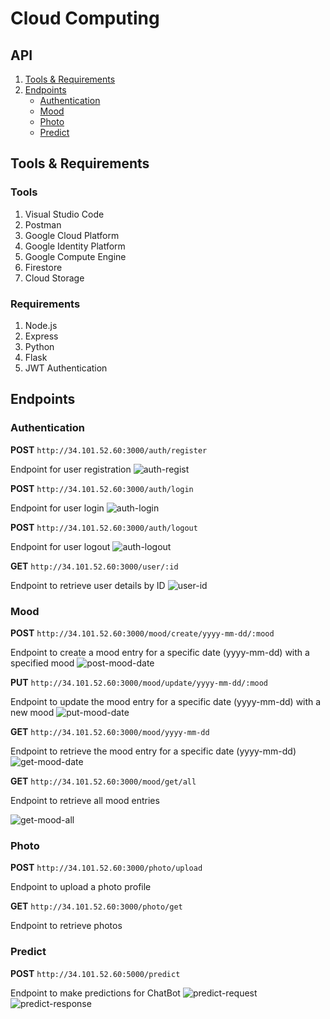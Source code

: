 # Cloud Computing

## API
1. [Tools & Requirements](#tools-cc)
2. [Endpoints](#endpoint-emoticare)
   - [Authentication](#endpoint-authentication)
   - [Mood](#endpoint-mood)
   - [Photo](#photo-user)
   - [Predict](#predict-emoticare)

## Tools & Requirements
### Tools
1. Visual Studio Code
2. Postman
3. Google Cloud Platform
4. Google Identity Platform
5. Google Compute Engine
7. Firestore
8. Cloud Storage

### Requirements
1. Node.js
2. Express
3. Python
4. Flask
5. JWT Authentication

## Endpoints
### Authentication
**POST** ```http://34.101.52.60:3000/auth/register```

Endpoint for user registration
![auth-regist](https://github.com/EmotiCare/CC-Repository/assets/89828723/2f4d618c-0587-433c-971c-104225022308)

**POST** ```http://34.101.52.60:3000/auth/login``` 

Endpoint for user login
![auth-login](https://github.com/EmotiCare/CC-Repository/assets/89828723/67744c7e-957d-4bac-a68c-013ed8ba5f42)

**POST** ```http://34.101.52.60:3000/auth/logout``` 

Endpoint for user logout
![auth-logout](https://github.com/EmotiCare/CC-Repository/assets/89828723/112e2d59-fc05-4e5f-954c-3fa6e3086474)

**GET** ```http://34.101.52.60:3000/user/:id``` 

Endpoint to retrieve user details by ID
![user-id](https://github.com/EmotiCare/CC-Repository/assets/89828723/fc29447c-b693-4109-b1a6-16099696148f)

### Mood
**POST** ```http://34.101.52.60:3000/mood/create/yyyy-mm-dd/:mood```

Endpoint to create a mood entry for a specific date (yyyy-mm-dd) with a specified mood
![post-mood-date](https://github.com/EmotiCare/CC-Repository/assets/89828723/baea0140-cfc3-4650-a615-e01dc94e1ce8)

**PUT** ```http://34.101.52.60:3000/mood/update/yyyy-mm-dd/:mood```

Endpoint to update the mood entry for a specific date (yyyy-mm-dd) with a new mood
![put-mood-date](https://github.com/EmotiCare/CC-Repository/assets/89828723/5d0b6405-6c13-4413-9909-6aa815c16904)

**GET** ```http://34.101.52.60:3000/mood/yyyy-mm-dd```

Endpoint to retrieve the mood entry for a specific date (yyyy-mm-dd)
![get-mood-date](https://github.com/EmotiCare/CC-Repository/assets/89828723/d13a551e-4661-4d56-a0b1-a3a0d936c6bb)

**GET** ```http://34.101.52.60:3000/mood/get/all ```

Endpoint to retrieve all mood entries

![get-mood-all](https://github.com/EmotiCare/CC-Repository/assets/89828723/b0e0480c-9115-4bc5-891b-abe537fb9e3b)

### Photo
**POST** ```http://34.101.52.60:3000/photo/upload```

Endpoint to upload a photo profile

**GET** ```http://34.101.52.60:3000/photo/get```

Endpoint to retrieve photos

### Predict
**POST** ```http://34.101.52.60:5000/predict```

Endpoint to make predictions for ChatBot
![predict-request](https://github.com/EmotiCare/CC-Repository/assets/89828723/762c9a64-ebf7-4a69-8f70-df948ceb1b12)
![predict-response](https://github.com/EmotiCare/CC-Repository/assets/89828723/29fb6600-b7ce-483e-87ee-d57cb86cd5d3)
